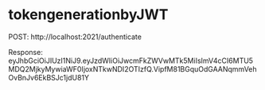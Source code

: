 # tokengenerationbyJWT

POST: http://localhost:2021/authenticate

Response:  eyJhbGciOiJIUzI1NiJ9.eyJzdWIiOiJwcmFkZWVwMTk5MiIsImV4cCI6MTU5MDQ2MjkyMywiaWF0IjoxNTkwNDI2OTIzfQ.VipfM81BGquOdGAANqmmVehOvBnJv6EkBSJc1jdU81Y
